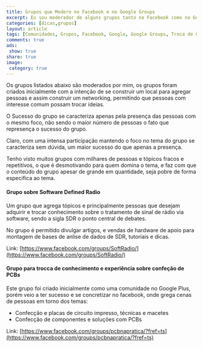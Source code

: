 ```yaml
---
title: Grupos que Modero no Facebook e no Google Groups
excerpt: Eu sou moderador de alguns grupos tanto no Facebook como no Google Groups, a ideia é manter grupos tanto para agregar e pessoas e dar a oportunidade de se construir um network, como também a troca de conhecimentos.
categories: [dicas,grupos]
layout: article
tags: [Comunidades, Grupos, Facebook, Google, Google Groups, Troca de Conhecimento, informação, Networking]
comments: true
ads:
 show: true
share: true
image: 
 category: true
---
```


Os grupos listados abaixo são moderados por mim, os grupos foram criados inicialmente
com a intenção de se construir um local para agregar pessoas e assim construir
um networking, permitindo que pessoas com interesse comum possam trocar ideias.

O Sucesso do grupo se caracteriza apenas pela presença das pessoas com o mesmo 
foco, não sendo o maior número de pessoas o fato que represença o sucesso do grupo.

Claro, com uma intensa participação mantendo o foco no tema do grupo se caracteriza
sem dúvida, um maior sucesso do que apenas a presença.

Tenho visto muitos grupos  com milhares de pessoas e tópicos fracos e repetitívos,
o que é desmotivando para quem domina o tema, e faz com que o conteúdo do grupo apesar
de grande em quantidade, seja pobre de forma especifica ao tema.

#### Grupo sobre Software Defined Radio

Um grupo que agrega tópicos e principalmente pessoas que desejam adquirir e trocar
conhecimento sobre o tratamento de sinal de rádio via software, sendo a sigla SDR
o ponto central de debates.

No grupo é permitido divulgar artigos, e vendas de hardware de apoio para montagem
de bases de anlise de dados de SDR, tutoriais e dicas.

Link: [https://www.facebook.com/groups/SoftRadio/](https://www.facebook.com/groups/SoftRadio/)

#### Grupo para trocca de conhecimento e experiência sobre confeção de PCBs

Este grupo foi criado inicialmente como uma comunidade no Google Plus, porém veio
a ter sucesso e se concretizar no facebook, onde grega cenas de pessoas em torno
dos temas:
  
 * Confecção e placas de circuito impresso, técnicas e macetes
 * Confecção de componentes e soluções com PCBs
 
Link: [https://www.facebook.com/groups/pcbnapratica/?fref=ts](https://www.facebook.com/groups/pcbnapratica/?fref=ts)
